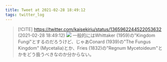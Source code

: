 ```yaml
---
title: Tweet at 2021-02-28 18:49:12
tags: twitter_log
---
```


> [!CITE] https://twitter.com/kaisekiriu/status/1365962244522053632 (2021-02-28 18:49:12)
> ![](https://twitter.com/kaisekiriu/status/1365962244522053632)
> 一般的にはWhittaker (1959)の"Kingdom Fungi"とするのだろうけど、じゃあConard (1939)の"The Fungus Kingdom" (Mycetalia)とか、Fries (1832)の"Regnum Mycetoideum"とかをどう扱うべきなのか分からない。
